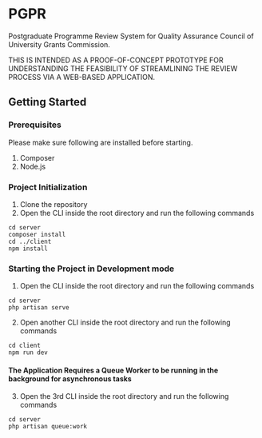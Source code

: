 # PGPR
Postgraduate Programme Review System for Quality Assurance Council of University Grants Commission.

THIS IS INTENDED AS A PROOF-OF-CONCEPT PROTOTYPE FOR UNDERSTANDING THE FEASIBILITY OF STREAMLINING THE REVIEW PROCESS VIA A WEB-BASED APPLICATION.

## Getting Started

### Prerequisites

Please make sure following are installed before starting.

1. Composer 
2. Node.js

### Project Initialization

1. Clone the repository
2. Open the CLI inside the root directory and run the following commands
```
cd server
composer install
cd ../client
npm install
```

### Starting the Project in Development mode

1. Open the CLI inside the root directory and run the following commands
```
cd server
php artisan serve
```
2. Open another CLI inside the root directory and run the following commands
```
cd client
npm run dev
```

#### The Application Requires a Queue Worker to be running in the background for asynchronous tasks
3. Open the 3rd CLI inside the root directory and run the following commands
```
cd server
php artisan queue:work
```
